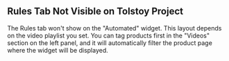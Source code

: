 ## Rules Tab Not Visible on Tolstoy Project

The Rules tab won't show on the "Automated" widget. This layout depends on the video playlist you set. You can tag products first in the "Videos" section on the left panel, and it will automatically filter the product page where the widget will be displayed.
